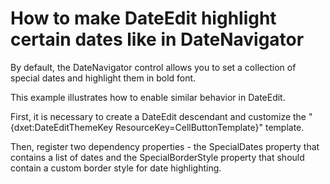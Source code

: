 # How to make DateEdit highlight certain dates like in DateNavigator


<p>By default, the DateNavigator control allows you to set a collection of special dates and highlight them in bold font.</p><p>This example illustrates how to enable similar behavior in DateEdit.</p><p>First, it is necessary to create a DateEdit descendant and customize the "{dxet:DateEditThemeKey ResourceKey=CellButtonTemplate}" template.</p><p>Then, register two dependency properties - the SpecialDates property that contains a list of dates and the SpecialBorderStyle property that should contain a custom border style for date highlighting.</p>

<br/>


